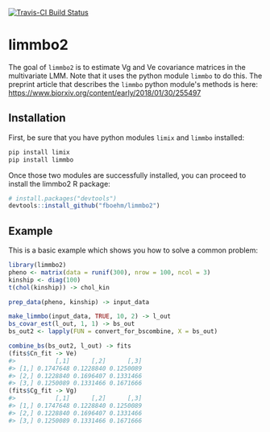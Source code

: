 
[![Travis-CI Build Status](https://travis-ci.org/fboehm/limmbo2.svg?branch=master)](https://travis-ci.org/fboehm/limmbo2)

<!-- README.md is generated from README.Rmd. Please edit that file -->
limmbo2
=======

The goal of `limmbo2` is to estimate Vg and Ve covariance matrices in the multivariate LMM. Note that it uses the python module `limmbo` to do this. The preprint article that describes the `limmbo` python module's methods is here: <https://www.biorxiv.org/content/early/2018/01/30/255497>

Installation
------------

First, be sure that you have python modules `limix` and `limmbo` installed:

``` bash
pip install limix
pip install limmbo
```

Once those two modules are successfully installed, you can proceed to install the limmbo2 R package:

``` r
# install.packages("devtools")
devtools::install_github("fboehm/limmbo2")
```

Example
-------

This is a basic example which shows you how to solve a common problem:

``` r
library(limmbo2)
pheno <- matrix(data = runif(300), nrow = 100, ncol = 3)
kinship <- diag(100)
t(chol(kinship)) -> chol_kin

prep_data(pheno, kinship) -> input_data

make_limmbo(input_data, TRUE, 10, 2) -> l_out
bs_covar_est(l_out, 1, 1) -> bs_out
bs_out2 <- lapply(FUN = convert_for_bscombine, X = bs_out)

combine_bs(bs_out2, l_out) -> fits
(fits$Cn_fit -> Ve)
#>           [,1]      [,2]      [,3]
#> [1,] 0.1747648 0.1228840 0.1250089
#> [2,] 0.1228840 0.1696407 0.1331466
#> [3,] 0.1250089 0.1331466 0.1671666
(fits$Cg_fit -> Vg)
#>           [,1]      [,2]      [,3]
#> [1,] 0.1747648 0.1228840 0.1250089
#> [2,] 0.1228840 0.1696407 0.1331466
#> [3,] 0.1250089 0.1331466 0.1671666
```
